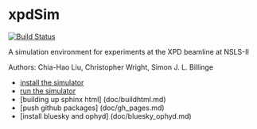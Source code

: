 # xpdSim
[![Build Status](https://travis-ci.org/xpdAcq/xpdSim.svg?branch=master)](https://travis-ci.org/xpdAcq/xpdSim)

A simulation environment for experiments at the XPD beamline at NSLS-II

Authors: Chia-Hao Liu, Christopher Wright, Simon J. L. Billinge

- [install the simulator](http://xpdacq.github.io/xpdSim/installation.html)
- [run the simulator](doc/runme.md)
- [building up sphinx html] (doc/buildhtml.md)
- [push github packages] (doc/gh_pages.md)
- [install bluesky and ophyd] (doc/bluesky_ophyd.md)
